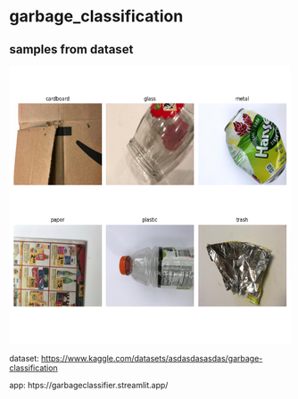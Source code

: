 # garbage_classification
## samples from dataset
<img src='örnek_fotoğraflar.png' width='800' height='500'>

dataset: https://www.kaggle.com/datasets/asdasdasasdas/garbage-classification

app: htps://garbageclassifier.streamlit.app/
